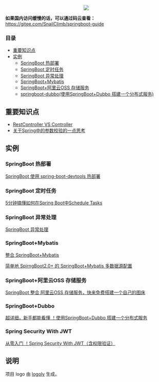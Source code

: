 <p align="center">
<a href="https://github.com/Snailclimb/springboot-guide" target="_blank">
	<img src="https://my-blog-to-use.oss-cn-beijing.aliyuncs.com/2019-7/spring-boot-guide.png" width=""/>
</a>
</p>

**如果国内访问缓慢的话，可以通过码云查看：** https://gitee.com/SnailClimb/springboot-guide

### 目录

- [重要知识点](#重要知识点)
- [实例](#实例)
    - [SpringBoot 热部署](#springboot-热部署)
    - [SpringBoot 定时任务](#springboot-定时任务)
    - [SpringBoot 异常处理](#springboot-异常处理)
    - [SpringBoot+Mybatis](#springbootmybatis)
    - [SpringBoot+阿里云OSS 存储服务](#springboot阿里云oss-存储服务)
    - [springboot-dubbo(使用SpringBoot+Dubbo 搭建一个分布式服务)](#springboot-dubbo使用springbootdubbo-搭建一个分布式服务)

## 重要知识点

- [RestController VS Controller](./md/RestControllerVSController.md) 
- [关于Spring中的参数校验的一点思考](./md/spring-bean-validation)

## 实例

### SpringBoot 热部署

[SpringBoot 使用 spring-boot-devtools 热部署](./md/spring-boot-devtools.md)

### SpringBoot 定时任务	

[5分钟搞懂如何在Spring Boot中Schedule Tasks](./md/SpringBoot-ScheduleTasks.md) 

### SpringBoot 异常处理


[SpringBoot 异常处理](./md/springboot-handle-exception.md)

### SpringBoot+Mybatis

[整合 SpringBoot+Mybatis](./md/springboot-mybatis.md)

[简单地 SpirngBoot2.0+ 的 SpringBoot+Mybatis 多数据源配置](./md/springboot-mybatis-mutipledatasource.md)

### SpringBoot+阿里云OSS 存储服务

[SpringBoot 整合 阿里云OSS 存储服务，快来免费搭建一个自己的图床](./md/springboot-oss.md)

###   SpringBoot+Dubbo

[超详细，新手都能看懂 ！使用SpringBoot+Dubbo 搭建一个分布式服务](./md/springboot-dubbo.md)

### Spring Security With JWT

[从零入门 ！Spring Security With JWT（含权限验证）](https://github.com/Snailclimb/spring-security-jwt-guide)

## 说明

 项目 logo 由 [logoly](https://logoly.pro/#/) 生成。
